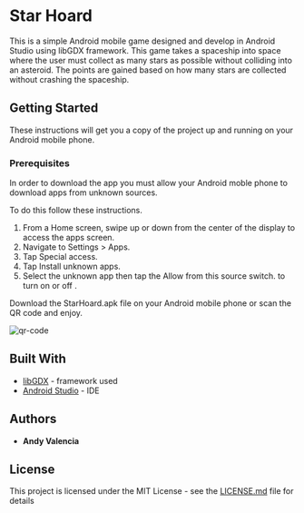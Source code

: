 # Star Hoard

This is a simple Android mobile game designed and develop in Android Studio using libGDX framework. This game takes a spaceship into space where the user must collect
as many stars as possible without colliding into an asteroid. The points are gained based on how many stars are collected without crashing the spaceship.


## Getting Started

These instructions will get you a copy of the project up and running on your Android mobile phone.
### Prerequisites

In order to download the app you must allow your Android moble phone to download apps from unknown sources.

To do this follow these instructions.
1. From a Home screen, swipe up or down from the center of the display to access the apps screen.
2. Navigate to Settings > Apps. 
3. Tap Special access. 
4. Tap Install unknown apps. 
5. Select the unknown app then tap the Allow from this source switch. to turn on or off .

Download the StarHoard.apk file on your Android mobile phone or scan the QR code and enjoy.

![qr-code](https://user-images.githubusercontent.com/40248914/196337724-c86e7f3f-4f56-4918-bab6-0f1ff543c5fc.png)



## Built With

* [libGDX](https://libgdxinfo.wordpress.com) - framework used
* [Android Studio](https://developer.android.com/studio) - IDE


## Authors

* **Andy Valencia** 


## License

This project is licensed under the MIT License - see the [LICENSE.md](LICENSE.md) file for details
